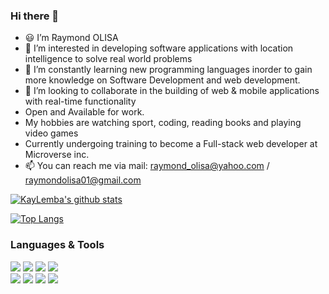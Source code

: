 ### Hi there 👋

- 😃 I’m Raymond OLISA
- 👀 I’m interested in developing software applications with location intelligence to solve real world problems
- 🌱 I’m constantly learning new programming languages inorder to gain more knowledge on Software Development and web development.
- 💞️ I’m looking to collaborate in the building of web & mobile applications with real-time functionality
- Open and Available for work.
- My hobbies are watching sport, coding, reading books and playing video games
- Currently undergoing training to become a Full-stack web developer at Microverse inc.
- 📫 You can reach me via mail: raymond_olisa@yahoo.com / raymondolisa01@gmail.com


[![KayLemba's github stats](https://github-readme-stats.vercel.app/api?username=dialite&show_icons=true&theme=tokyonight)](https://github.com/dialite/github-readme-stats)

[![Top Langs](https://github-readme-stats.vercel.app/api/top-langs/?username=dialite&show_icons=true&theme=tokyonight&layout=compact)](https://github.com/dialite/github-readme-stats) 


### Languages & Tools

![](https://img.shields.io/badge/code-HTML-orange)
![](https://img.shields.io/badge/code-CSS-blue)
![](https://img.shields.io/badge/code-Javascript-green)
![](https://img.shields.io/badge/code-Bootsrap-purple)<br>
![](https://img.shields.io/badge/tool-ESLint-blue)
![](https://img.shields.io/badge/tool-StyleLint-yellow)
![](https://img.shields.io/badge/tool-Webhint-green)
![](https://img.shields.io/badge/editor-VSCode-green)
<!---
KayLembas/KayLembas is a ✨ special ✨ repository because its `README.md` (this file) appears on your GitHub profile.
You can click the Preview link to take a look at your changes.
--->
